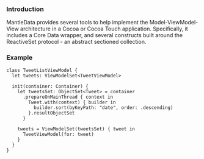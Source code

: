 ### Introduction
MantleData provides several tools to help implement the Model-ViewModel-View architecture in a Cocoa or Cocoa Touch application. Specifically, it includes a Core Data wrapper, and several constructs built around the ReactiveSet protocol - an abstract sectioned collection.

### Example
```
class TweetListViewModel {
  let tweets: ViewModelSet<TweetViewModel>

  init(container: Container) {
    let tweetsSet: ObjectSet<Tweet> = container
      .prepareOnMainThread { context in
        Tweet.with(context) { builder in
          builder.sort(byKeyPath: "date", order: .descending)
        }.resultObjectSet
      }
    
    tweets = ViewModelSet(tweetsSet) { tweet in
      TweetViewModel(for: tweet)
    }
  }
}
```
